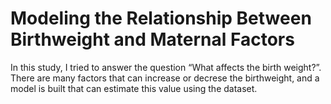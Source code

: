 # Modeling the Relationship Between Birthweight and Maternal Factors

In this study, I tried to answer the question “What affects the birth weight?”. There are many factors that can increase or decrese the birthweight, and a model is built that can estimate this value using the dataset. 
